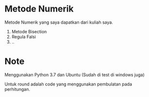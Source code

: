 # Metode Numerik
Metode Numerik yang saya dapatkan dari kuliah saya.

1. Metode Bisection
2. Regula Falsi
3. ..

# Note
Menggunakan Python 3.7 dan Ubuntu (Sudah di test di windows juga)

Untuk round adalah code yang menggunakan pembulatan pada perhitungan.
